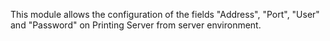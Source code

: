 This module allows the configuration of the fields "Address", "Port",
"User" and "Password" on Printing Server from server environment.
